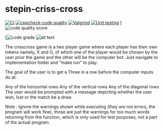 # stepin-criss-cross
[![CI](https://github.com/chayvakacharla/stepin-criss-cross/actions/workflows/build.yml/badge.svg)](https://github.com/chayvakacharla/stepin-criss-cross/actions/workflows/build.yml)
[![cppcheck-code quality](https://github.com/chayvakacharla/stepin-criss-cross/actions/workflows/cppcheck.yml/badge.svg)](https://github.com/chayvakacharla/stepin-criss-cross/actions/workflows/cppcheck.yml)
[![Valgrind](https://github.com/chayvakacharla/stepin-criss-cross/actions/workflows/Valgrind.yml/badge.svg)](https://github.com/chayvakacharla/stepin-criss-cross/actions/workflows/Valgrind.yml)
[![Unit testing](https://github.com/chayvakacharla/stepin-criss-cross/actions/workflows/unittest.yml/badge.svg)](https://github.com/chayvakacharla/stepin-criss-cross/actions/workflows/unittest.yml)
[![code quality score](https://www.code-inspector.com/project/28019/score/svg)

[![code grade](https://www.code-inspector.com/project/28019/status/svg)
![alt text](https://www.google.com/imgres?imgurl=https%3A%2F%2Ftimesofindia.indiatimes.com%2Fphoto%2F61562591.cms&imgrefurl=https%3A%2F%2Ftimesofindia.indiatimes.com%2Ftopic%2FYuvraj-Singh&tbnid=hyuIv-CIdPaa6M&vet=12ahUKEwj1yO6Aiu_yAhUcm0sFHZoPDxwQMygCegUIARDSAQ..i&docid=OUYmhl_JGTBYOM&w=400&h=300&q=yuvraj%20singh&ved=2ahUKEwj1yO6Aiu_yAhUcm0sFHZoPDxwQMygCegUIARDSAQ)




The crisscross game is a two player game where each player has their own tokens namely, X and O, of which one of the player would be chosen by the user prior the game and the other will be the computer bot. Just navigate to implementation folder and "make run" to play.

The goal of the user is to get a Three in a row before the computer inputs do at:

Any of the horizontal rows
Any of the vertical rows
Any of the diagonal rows
The user would be prompted with a message depicting whether the user won, lost or the match be a draw.

Note : Ignore the warnings shown while executing (they are not errors, the program will work fine), those are just the warnings for too much words returning from the function, which is only used for test purposes, not a part of the actual program.
